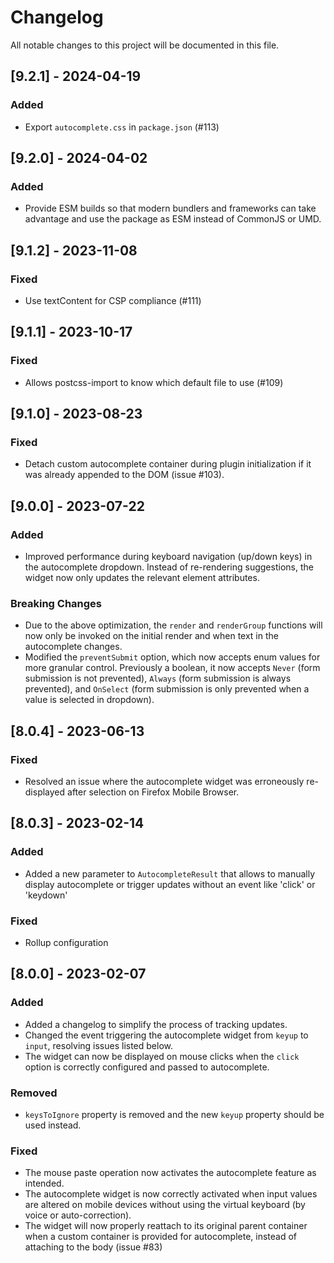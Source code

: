 # Changelog

All notable changes to this project will be documented in this file.

## [9.2.1] - 2024-04-19

### Added

- Export `autocomplete.css` in `package.json` (#113)

## [9.2.0] - 2024-04-02

### Added

- Provide ESM builds so that modern bundlers and frameworks can take advantage and use the package as ESM instead of CommonJS or UMD.

## [9.1.2] - 2023-11-08

### Fixed

- Use textContent for CSP compliance (#111)

## [9.1.1] - 2023-10-17

### Fixed

- Allows postcss-import to know which default file to use (#109)

## [9.1.0] - 2023-08-23

### Fixed

- Detach custom autocomplete container during plugin initialization if it was already appended to the DOM (issue #103).

## [9.0.0] - 2023-07-22

### Added

- Improved performance during keyboard navigation (up/down keys) in the autocomplete dropdown. Instead of re-rendering suggestions, the widget now only updates the relevant element attributes.

### Breaking Changes

- Due to the above optimization, the `render` and `renderGroup` functions will now only be invoked on the initial render and when text in the autocomplete changes.
- Modified the `preventSubmit` option, which now accepts enum values for more granular control. Previously a boolean, it now accepts `Never` (form submission is not prevented), `Always` (form submission is always prevented), and `OnSelect` (form submission is only prevented when a value is selected in dropdown).

## [8.0.4] - 2023-06-13

### Fixed

- Resolved an issue where the autocomplete widget was erroneously re-displayed after selection on Firefox Mobile Browser.

## [8.0.3] - 2023-02-14

### Added

- Added a new parameter to `AutocompleteResult` that allows to manually display autocomplete or
  trigger updates without an event like 'click' or 'keydown'

### Fixed

- Rollup configuration

## [8.0.0] - 2023-02-07

### Added

- Added a changelog to simplify the process of tracking updates.
- Changed the event triggering the autocomplete widget from `keyup` to `input`, resolving
  issues listed below.
- The widget can now be displayed on mouse clicks when the `click` option is correctly configured
  and passed to autocomplete.

### Removed

- `keysToIgnore` property is removed and the new `keyup` property should be used instead.

### Fixed

- The mouse paste operation now activates the autocomplete feature as intended.
- The autocomplete widget is now correctly activated when input values are altered on mobile
  devices without using the virtual keyboard (by voice or auto-correction).
- The widget will now properly reattach to its original parent container when a custom
  container is provided for autocomplete, instead of attaching to the body (issue #83)
